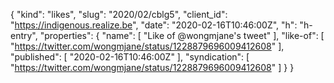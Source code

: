 {
  "kind": "likes",
  "slug": "2020/02/cblg5",
  "client_id": "https://indigenous.realize.be",
  "date": "2020-02-16T10:46:00Z",
  "h": "h-entry",
  "properties": {
    "name": [
      "Like of @wongmjane's tweet"
    ],
    "like-of": [
      "https://twitter.com/wongmjane/status/1228879696009412608"
    ],
    "published": [
      "2020-02-16T10:46:00Z"
    ],
    "syndication": [
      "https://twitter.com/wongmjane/status/1228879696009412608"
    ]
  }
}
